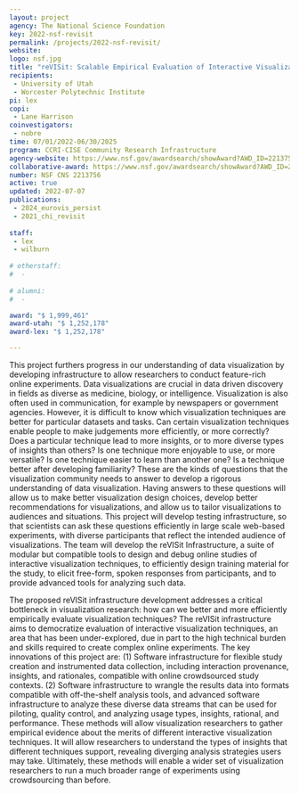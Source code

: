 ```yaml
---
layout: project
agency: The National Science Foundation
key: 2022-nsf-revisit
permalink: /projects/2022-nsf-revisit/
website:
logo: nsf.jpg
title: "reVISit: Scalable Empirical Evaluation of Interactive Visualizations"
recipients:
 - University of Utah
 - Worcester Polytechnic Institute
pi: lex
copi: 
 - Lane Harrison 
coinvestigators:
 - nobre
time: 07/01/2022-06/30/2025
program: CCRI-CISE Community Research Infrastructure
agency-website: https://www.nsf.gov/awardsearch/showAward?AWD_ID=2213756
collaborative-award: https://www.nsf.gov/awardsearch/showAward?AWD_ID=2213757
number: NSF CNS 2213756
active: true
updated: 2022-07-07
publications: 
 - 2024_eurovis_persist
 - 2021_chi_revisit
 
staff:
 - lex
 - wilburn
 
# otherstaff: 
#  - 
 
# alumni:
#  - 

award: "$ 1,999,461"
award-utah: "$ 1,252,178"
award-lex: "$ 1,252,178" 

---
```


This project furthers progress in our understanding of data visualization by developing infrastructure to allow researchers to conduct feature-rich online experiments. Data visualizations are crucial in data driven discovery in fields as diverse as medicine, biology, or intelligence. Visualization is also often used in communication, for example by newspapers or government agencies. However, it is difficult to know which visualization techniques are better for particular datasets and tasks. Can certain visualization techniques enable people to make judgements more efficiently, or more correctly? Does a particular technique lead to more insights, or to more diverse types of insights than others? Is one technique more enjoyable to use, or more versatile? Is one technique easier to learn than another one? Is a technique better after developing familiarity? These are the kinds of questions that the visualization community needs to answer to develop a rigorous understanding of data visualization. Having answers to these questions will allow us to make better visualization design choices, develop better recommendations for visualizations, and allow us to tailor visualizations to audiences and situations. This project will develop testing infrastructure, so that scientists can ask these questions efficiently in large scale web-based experiments, with diverse participants that reflect the intended audience of visualizations. The team will develop the reVISit Infrastructure, a suite of modular but compatible tools to design and debug online studies of interactive visualization techniques, to efficiently design training material for the study, to elicit free-form, spoken responses from participants, and to provide advanced tools for analyzing such data.

The proposed reVISit infrastructure development addresses a critical bottleneck in visualization research: how can we better and more efficiently empirically evaluate visualization techniques? The reVISit infrastructure aims to democratize evaluation of interactive visualization techniques, an area that has been under-explored, due in part to the high technical burden and skills required to create complex online experiments. The key innovations of this project are: (1) Software infrastructure for flexible study creation and instrumented data collection, including interaction provenance, insights, and rationales, compatible with online crowdsourced study contexts. (2) Software infrastructure to wrangle the results data into formats compatible with off-the-shelf analysis tools, and advanced software infrastructure to analyze these diverse data streams that can be used for piloting, quality control, and analyzing usage types, insights, rational, and performance. These methods will allow visualization researchers to gather empirical evidence about the merits of different interactive visualization techniques. It will allow researchers to understand the types of insights that different techniques support, revealing diverging analysis strategies users may take. Ultimately, these methods will enable a wider set of visualization researchers to run a much broader range of experiments using crowdsourcing than before.

